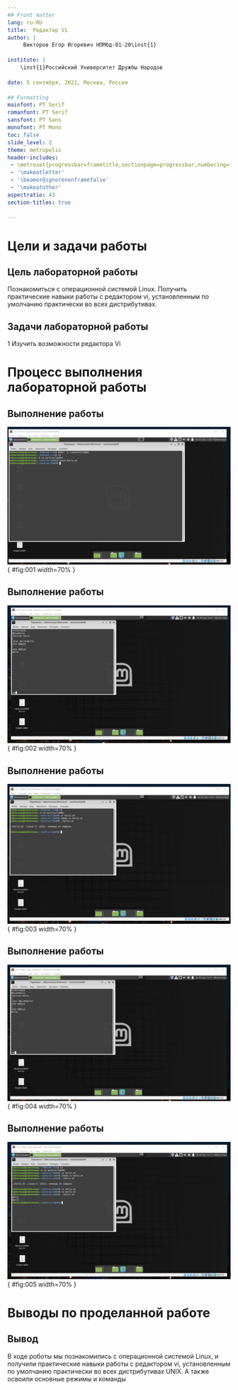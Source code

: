 ```yaml
---
## Front matter
lang: ru-RU
title:  Редактор Vi
author: |
	 Викторов Егор Игоревич НПМбд-01-20\inst{1}

institute: |
	\inst{1}Российский Университет Дружбы Народов

date: 5 сентября, 2021, Москва, Россия

## Formatting
mainfont: PT Serif
romanfont: PT Serif
sansfont: PT Sans
monofont: PT Mono
toc: false
slide_level: 2
theme: metropolis
header-includes: 
 - \metroset{progressbar=frametitle,sectionpage=progressbar,numbering=fraction}
 - '\makeatletter'
 - '\beamer@ignorenonframefalse'
 - '\makeatother'
aspectratio: 43
section-titles: true

---
```


# Цели и задачи работы

## Цель лабораторной работы

Познакомиться с операционной системой Linux. Получить практические навыки работы с редактором vi, установленным по умолчанию практически во всех дистрибутивах.

## Задачи лабораторной работы

1 Изучить возможности редактора Vi

# Процесс выполнения лабораторной работы

## Выполнение работы

![Создание каталога](image/01.png){ #fig:001 width=70% }

## Выполнение работы

![Работа в редакторе Vi](image/02.png){ #fig:002 width=70% }

## Выполнение работы

![Запуск файла](image/03.png){ #fig:003 width=70% }

## Выполнение работы

![Работа в редакторе Vi](image/04.png){ #fig:004 width=70% }

## Выполнение работы

![Повторный запуск файла](image/05.png){ #fig:005 width=70% }

# Выводы по проделанной работе

## Вывод

В ходе роботы мы  познакомились с операционной системой Linux, и получили практические навыки работы с редактором vi, установленным по умолчанию практически во всех дистрибутивах UNIX. А также освоили основные режимы и команды
